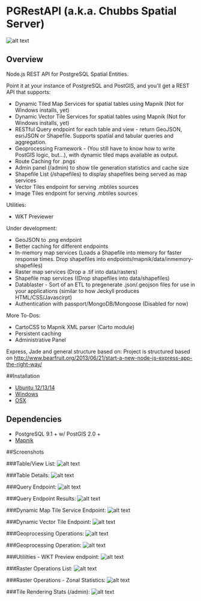 PGRestAPI (a.k.a. Chubbs Spatial Server)
=========

![alt text](https://raw.github.com/spatialdev/PGRestAPI/master/docs/screens/logo.png "Logo")

## Overview

Node.js REST API for PostgreSQL Spatial Entities.

Point it at your instance of PostgreSQL and PostGIS,
and you'll get a REST API that supports:
* Dynamic Tiled Map Services for spatial tables using Mapnik (Not for Windows installs, yet)
* Dynamic Vector Tile Services for spatial tables using Mapnik (Not for Windows installs, yet)
* RESTful Query endpoint for each table and view - return GeoJSON, esriJSON or Shapefile.  Supports spatial and tabular queries and aggregation.
* Geoprocessing Framework - (You still have to know how to write PostGIS logic, but...), with dynamic tiled maps available as output.
* Route Caching for .pngs
* Admin panel (/admin) to show tile generation statistics and cache size
* Shapefile List (/shapefiles) to display shapefiles being served as map services
* Vector Tiles endpoint for serving .mbtiles sources
* Image Tiles endpoint for serving .mbtiles sources

Utilities:
* WKT Previewer

Under development:
* GeoJSON to .png endpoint
* Better caching for different endpoints
* In-memory map services (Loads a Shapefile into memory for faster response times. Drop shapefiles into endpoints/mapnik/data/inmemory-shapefiles)
* Raster map services (Drop a .tif into data/rasters)
* Shapefile map services ((Drop shapefiles into data/shapefiles)
* Datablaster - Sort of an ETL to pregenerate .json/.geojson files for use in your applications (similar to how Jeckyll produces HTML/CSS/Javascirpt)
* Authentication with passport/MongoDB/Mongoose (Disabled for now)


More To-Dos:
* CartoCSS to Mapnik XML parser (Carto module)
* Persistent caching
* Administrative Panel


Express, Jade and general structure based on:
Project is structured based on http://www.bearfruit.org/2013/06/21/start-a-new-node-js-express-app-the-right-way/

##Installation

* [Ubuntu 12/13/14](/docs/Ubuntu_Install.md)
* [Windows](/docs/Windows_Install.md)
* [OSX](/docs/OSX_Install.md)

## Dependencies

* PostgreSQL 9.1 + w/ PostGIS 2.0 +
* [Mapnik](https://github.com/mapnik/mapnik)

##Screenshots


###Table/View List:
![alt text](https://raw.github.com/spatialdev/PGRestAPI/master/docs/screens/tablelist.png "Table List Screen")

###Table Details:
![alt text](https://raw.github.com/spatialdev/PGRestAPI/master/docs/screens/2Table_Details.png "Table List Screen")

###Query Endpoint:
![alt text](https://raw.github.com/spatialdev/PGRestAPI/master/docs/screens/3TableQuery.png "Query Endpoint")

###Query Endpoint Results:
![alt text](https://raw.github.com/spatialdev/PGRestAPI/master/docs/screens/4TableQueryResult.png "Query Endpoint Results")

###Dynamic Map Tile Service Endpoint:
![alt text](https://raw.github.com/spatialdev/PGRestAPI/master/docs/screens/5MapTiles.png "Dynamic Map endpoint")

###Dynamic Vector Tile Endpoint:
![alt text](https://raw.github.com/spatialdev/PGRestAPI/master/docs/screens/6VectorTiles.png "Dynamic Vector Tile endpoint")

###Geoprocessing Operations:
![alt text](https://raw.github.com/spatialdev/PGRestAPI/master/docs/screens/7GeoprocessingList.png "List of operations")

###Geoprocessing Operation:
![alt text](https://raw.github.com/spatialdev/PGRestAPI/master/docs/screens/8GeoprocessingEndpoint.png "Single operation")

###Utililties - WKT Preview endpoint:
![alt text](https://raw.github.com/spatialdev/PGRestAPI/master/docs/screens/9WKTPreview.png "WKT Preview")

###Raster Operations List:
![alt text](https://raw.github.com/spatialdev/PGRestAPI/master/docs/screens/10RasterOperations.png "Raster Operation List")

###Raster Operations - Zonal Statistics:
![alt text](https://raw.github.com/spatialdev/PGRestAPI/master/docs/screens/11RasterOperation.png "Raster Zonal Statistics")

###Tile Rendering Stats (/admin):
![alt text](https://raw.github.com/spatialdev/PGRestAPI/master/docs/screens/14Admin.png "Tile Stats")
